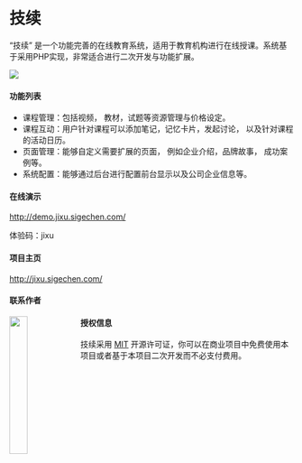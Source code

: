 # 技续

“技续” 是一个功能完善的在线教育系统，适用于教育机构进行在线授课。系统基于采用PHP实现，非常适合进行二次开发与功能扩展。

![](http://jixu.sigechen.com/img/screenshot-index.png)



#### 功能列表

- 课程管理：包括视频， 教材，试题等资源管理与价格设定。
- 课程互动：用户针对课程可以添加笔记，记忆卡片，发起讨论， 以及针对课程的活动日历。
- 页面管理：能够自定义需要扩展的页面， 例如企业介绍，品牌故事， 成功案例等。
- 系统配置：能够通过后台进行配置前台显示以及公司企业信息等。



#### 在线演示

http://demo.jixu.sigechen.com/

体验码：jixu



#### 项目主页

http://jixu.sigechen.com/



#### 联系作者

<img src="http://jixu.sigechen.com/author-wechat.jpg" style="width:25%;float:left;" />



#### 授权信息

技续采用 [MIT](http://www.opensource.org/licenses/mit-license.php) 开源许可证，你可以在商业项目中免费使用本项目或者基于本项目二次开发而不必支付费用。